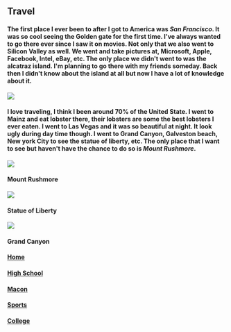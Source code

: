 ## **Travel**
#### The first place I ever been to after I got to America was _San Francisco_. It was so cool seeing the Golden gate for the first time. I've always wanted to go there ever since I saw it on movies. Not only that we also went to Silicon Valley as well. We went and take pictures at, Microsoft, Apple, Facebook, Intel, eBay, etc. The only place we didn't went to was the alcatraz island. I'm planning to go there with my friends someday. Back then I didn't know about the island at all but now I have a lot of knowledge about it.
![](https://github.com/Visal-So/Midterm-Project/blob/main/Images/Alcatraz_island.jpg)
#### I love traveling, I think I been around 70% of the United State. I went to Mainz and eat lobster there, their lobsters are some the best lobsters I ever eaten. I went to Las Vegas and it was so beautiful at night. It look ugly during day time though. I went to Grand Canyon, Galveston beach, New york City to see the statue of liberty, etc. The only place that I want to see but haven't have the chance to do so is _Mount Rushmore_.
![](https://github.com/Visal-So/Midterm-Project/blob/main/Images/Mount_Rushmore.jfif)
#### Mount Rushmore
![](https://github.com/Visal-So/Midterm-Project/blob/main/Images/Statue_Liberty.jpg)
#### Statue of Liberty
![](https://github.com/Visal-So/Midterm-Project/blob/main/Images/Grand_Canyon.jpg)
#### Grand Canyon
#### [Home](https://github.com/Visal-So/Midterm-Project/blob/main/README.md)
#### [High School](https://github.com/Visal-So/Midterm-Project/blob/main/firstpage.md)
#### [Macon](https://github.com/Visal-So/Midterm-Project/blob/main/secondpage.md)
#### [Sports](https://github.com/Visal-So/Midterm-Project/blob/main/fourthpage.md)
#### [College](https://github.com/Visal-So/Midterm-Project/blob/main/fifthpage.md)
